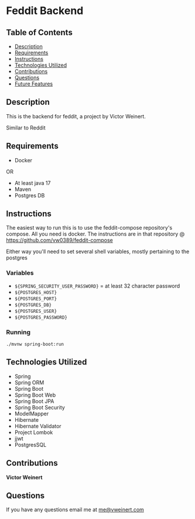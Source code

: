 # Feddit Backend
## Table of Contents
* [Description](#description)
* [Requirements](#requirements)
* [Instructions](#instructions)
* [Technologies Utilized](#technologies-utilized)
* [Contributions](#contributions)
* [Questions](#questions)
* [Future Features](#future-features)
## Description
This is the backend for feddit, a project by Victor Weinert.

Similar to Reddit

## Requirements
- Docker

OR

- At least java 17
- Maven
- Postgres DB

## Instructions
The easiest way to run this is to use the feddit-compose repository's compose. All you need is docker.
The instructions are in that repository @ https://github.com/vw0389/feddit-compose

Either way you'll need to set several shell variables, mostly pertaining to the postgres
### Variables
- `${SPRING_SECURITY_USER_PASSWORD}` = at least 32 character password
- `${POSTGRES_HOST}`
- `${POSTGRES_PORT}`
- `${POSTGRES_DB}`
- `${POSTGRES_USER}`
- `${POSTGRES_PASSWORD}`

### Running
`./mvnw spring-boot:run`
## Technologies Utilized
* Spring
* Spring ORM
* Spring Boot
* Spring Boot Web
* Spring Boot JPA
* Spring Boot Security
* ModelMapper
* Hibernate
* Hibernate Validator
* Project Lombok
* jjwt
* PostgresSQL
## Contributions

**Victor Weinert** 
## Questions
If you have any questions email me at  me@vweinert.com
